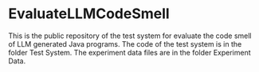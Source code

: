 # EvaluateLLMCodeSmell
This is the public repository of the test system for evaluate the code smell of LLM generated Java programs. 
The code of the test system is in the folder Test System. 
The experiment data files are in the folder Experiment Data. 
